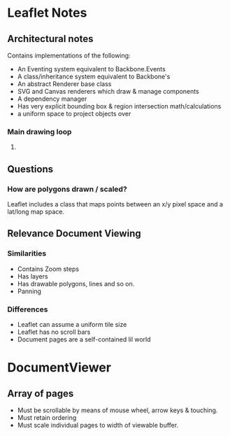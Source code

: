 # Leaflet Notes

## Architectural notes

Contains implementations of the following:
* An Eventing system equivalent to Backbone.Events
* A class/inheritance system equivalent to Backbone's
* An abstract Renderer base class
* SVG and Canvas renderers which draw & manage components
* A dependency manager
* Has very explicit bounding box & region intersection math/calculations
* a uniform space to project objects over

### Main drawing loop

1. 

## Questions

### How are polygons drawn / scaled?
Leaflet includes a class that maps points between an x/y pixel space and a lat/long map space.


## Relevance Document Viewing

### Similarities
* Contains Zoom steps
* Has layers
* Has drawable polygons, lines and so on.
* Panning

### Differences
* Leaflet can assume a uniform tile size
* Leaflet has no scroll bars
* Document pages are a self-contained lil world

# DocumentViewer

## Array of pages
* Must be scrollable by means of mouse wheel, arrow keys & touching.
* Must retain ordering
* Must scale individual pages to width of viewable buffer.